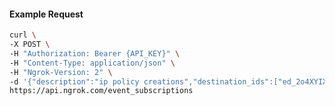 <!-- Code generated for API Clients. DO NOT EDIT. -->

#### Example Request

```bash
curl \
-X POST \
-H "Authorization: Bearer {API_KEY}" \
-H "Content-Type: application/json" \
-H "Ngrok-Version: 2" \
-d '{"description":"ip policy creations","destination_ids":["ed_2o4XYIXYjmEDDGand65SZlht0tk"],"metadata":"{\"environment\": \"staging\"}","sources":[{"type":"ip_policy_created.v0"}]}' \
https://api.ngrok.com/event_subscriptions
```
